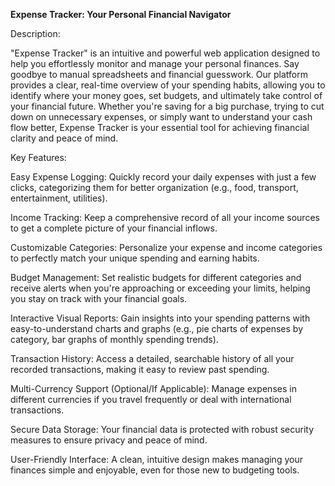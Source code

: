 <b>Expense Tracker: Your Personal Financial Navigator</b>

Description:

"Expense Tracker" is an intuitive and powerful web application designed to help you effortlessly monitor and manage your personal finances. Say goodbye to manual spreadsheets and financial guesswork. Our platform provides a clear, real-time overview of your spending habits, allowing you to identify where your money goes, set budgets, and ultimately take control of your financial future. Whether you're saving for a big purchase, trying to cut down on unnecessary expenses, or simply want to understand your cash flow better, Expense Tracker is your essential tool for achieving financial clarity and peace of mind.

Key Features:

Easy Expense Logging: Quickly record your daily expenses with just a few clicks, categorizing them for better organization (e.g., food, transport, entertainment, utilities).

Income Tracking: Keep a comprehensive record of all your income sources to get a complete picture of your financial inflows.

Customizable Categories: Personalize your expense and income categories to perfectly match your unique spending and earning habits.

Budget Management: Set realistic budgets for different categories and receive alerts when you're approaching or exceeding your limits, helping you stay on track with your financial goals.

Interactive Visual Reports: Gain insights into your spending patterns with easy-to-understand charts and graphs (e.g., pie charts of expenses by category, bar graphs of monthly spending trends).

Transaction History: Access a detailed, searchable history of all your recorded transactions, making it easy to review past spending.

Multi-Currency Support (Optional/If Applicable): Manage expenses in different currencies if you travel frequently or deal with international transactions.

Secure Data Storage: Your financial data is protected with robust security measures to ensure privacy and peace of mind.

User-Friendly Interface: A clean, intuitive design makes managing your finances simple and enjoyable, even for those new to budgeting tools.
